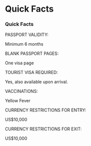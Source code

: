 # Quick Facts

### Quick Facts

PASSPORT VALIDITY:

Minimum 6 months

BLANK PASSPORT PAGES:

One visa page

TOURIST VISA REQUIRED:

Yes, also available upon arrival.

VACCINATIONS:

Yellow Fever

CURRENCY RESTRICTIONS FOR ENTRY:

US$10,000

CURRENCY RESTRICTIONS FOR EXIT:

US$10,000